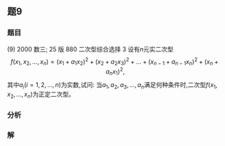 ## 题9
### 题目
(9) 2000 数三; 25 版 880 二次型综合选择 3 
设有$n$元实二次型
$$
f( {{x}_{1},{x}_{2},\ldots ,{x}_{n}})  = {( {x}_{1} + {a}_{1}{x}_{2}) }^{2} + {( {x}_{2} + {a}_{2}{x}_{3}) }^{2} + \ldots  + {( {x}_{n - 1} + {a}_{n - 1}{x}_{n}) }^{2} + {( {x}_{n} + {a}_{n}{x}_{1}) }^{2},
$$
其中${a}_{i}( {i = 1,2,\ldots , n})$为实数,试问: 当${a}_{1},{a}_{2},{a}_{3},\ldots ,{a}_{n}$满足何种条件时,二次型$f( {{x}_{1},{x}_{2},\ldots ,{x}_{n}})$为正定二次型。
### 分析

### 解